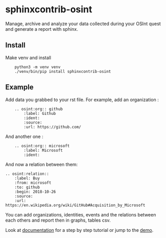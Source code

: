 # sphinxcontrib-osint

Manage, archive and analyze your data collected during your OSInt quest and generate a report with sphinx.


## Install

Make venv and install

```
    python3 -m venv venv
    ./venv/bin/pip install sphinxcontrib-osint
```

## Example

Add data you grabbed to your rst file. For example, add an organization :

```
    .. osint:org:: github
        :label: Github
        :ident:
        :source:
        :url: https://github.com/
```

And another one :

```
    .. osint:org:: microsoft
        :label: Microsoft
        :ident:
```

And now a relation between them:

```
.. osint:relation::
    :label: Buy
    :from: microsoft
    :to: github
    :begin: 2018-10-26
    :source:
    :url: https://en.wikipedia.org/wiki/GitHub#Acquisition_by_Microsoft
```

You can add organizations, identities, events and the relations between each others
and report then in graphs, tables csv.

Look at [documentation](https://bibi21000.github.io/sphinxcontrib-osint/) for a step by step
tutorial or jump to the [demo](https://bibi21000.github.io/sphinxcontrib-osint/example/index.html).
